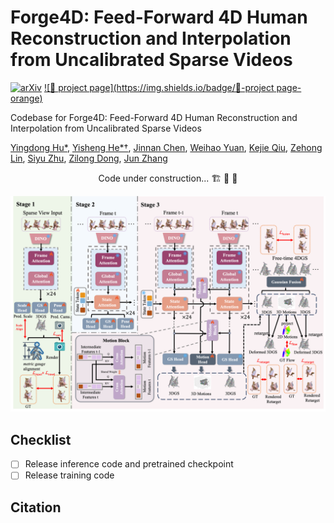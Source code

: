 # Forge4D: Feed-Forward 4D Human Reconstruction and Interpolation from Uncalibrated Sparse Videos

[<img src="https://img.shields.io/badge/arXiv-2509.08862-b31b1b" alt="arXiv"></a>](https://github.com/zhenliuZJU/Forge4D)
[![🔨 project page](https://img.shields.io/badge/🔨-project page-orange)](https://zhenliuzju.github.io/huyingdong/Forge4D)

Codebase for Forge4D: Feed-Forward 4D Human Reconstruction and Interpolation from Uncalibrated Sparse Videos

[Yingdong Hu*](https://zhenliuzju.github.io/huyingdong/), [Yisheng He*†](https://hyshkust.github.io/), [Jinnan Chen](https://jinnan-chen.github.io/), [Weihao Yuan](https://weihao-yuan.com/), [Kejie Qiu](https://sites.google.com/site/kejieqiujack/home), [Zehong Lin](https://zhlinup.github.io/), [Siyu Zhu](https://sites.google.com/site/zhusiyucs/home), [Zilong Dong](https://scholar.google.com/citations?user=GHOQKCwAAAAJ&amp;hl=zh-CN&amp;oi=ao), [Jun Zhang](https://eejzhang.people.ust.hk/)

<p align="center"> Code under construction... 🏗️ 🚧 🔨</p>

<div  align="center">
<img src="./assets/teaser.png" alt="results" width="800">
</div>

<!--## Videos -->

## Checklist
- [ ] Release inference code and pretrained checkpoint
- [ ] Release training code

## Citation
```bibtex

```
